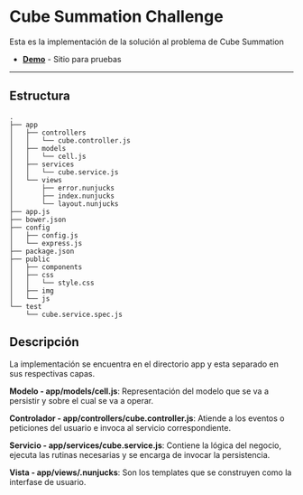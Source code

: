 Cube Summation Challenge
===================
Esta es la implementación de la solución al problema de Cube Summation

- __[Demo](http://develop.convenienceselect.com:3000/)__ - Sitio para pruebas

----------
Estructura
-------------
```
.
├── app
│   ├── controllers
│   │   └── cube.controller.js
│   ├── models
│   │   └── cell.js
│   ├── services
│   │   └── cube.service.js
│   └── views
│       ├── error.nunjucks
│       ├── index.nunjucks
│       └── layout.nunjucks
├── app.js
├── bower.json
├── config
│   ├── config.js
│   └── express.js
├── package.json
├── public
│   ├── components
│   ├── css
│   │   └── style.css
│   ├── img
│   └── js
└── test
    └── cube.service.spec.js
```

Descripción
-------------

La implementación se encuentra en el directorio app y esta separado en sus respectivas capas.

**Modelo - app/models/cell.js**: Representación del modelo que se va a persistir y sobre el cual se va a operar.

**Controlador - app/controllers/cube.controller.js**: Atiende a los eventos o peticiones del usuario e invoca al servicio correspondiente.

**Servicio - app/services/cube.service.js**: Contiene la lógica del negocio, ejecuta las rutinas necesarias y se encarga de invocar la persistencia.

**Vista - app/views/.nunjucks**: Son los templates que se construyen como la interfase de usuario.
